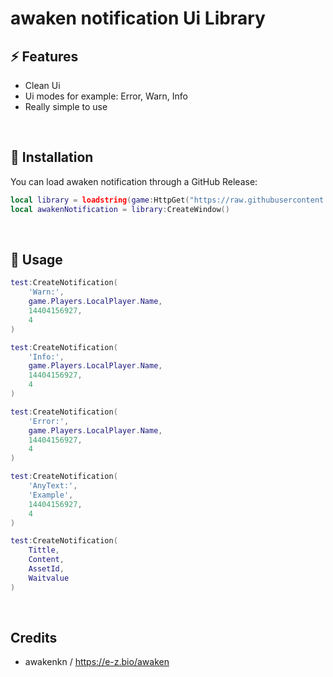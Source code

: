 # awaken notification Ui Library

## ⚡ Features

- Clean Ui
- Ui modes for example: Error, Warn, Info
- Really simple to use
<br/>

## 🔌 Installation

You can load awaken notification through a GitHub Release:

```lua
local library = loadstring(game:HttpGet("https://raw.githubusercontent.com/Awakenchan/Awaken-UI-s/main/Notification%20Ui"))() 
local awakenNotification = library:CreateWindow()
```
<br/>

## 📜 Usage
```lua
test:CreateNotification(
    'Warn:',
    game.Players.LocalPlayer.Name,
    14404156927,
    4
)

test:CreateNotification(
    'Info:',
    game.Players.LocalPlayer.Name,
    14404156927,
    4
)

test:CreateNotification(
    'Error:',
    game.Players.LocalPlayer.Name,
    14404156927,
    4
)

test:CreateNotification(
    'AnyText:',
    'Example',
    14404156927,
    4
)

test:CreateNotification(
    Tittle,
    Content,
    AssetId,
    Waitvalue
)

```
<br/>

## Credits

- awakenkn / https://e-z.bio/awaken
